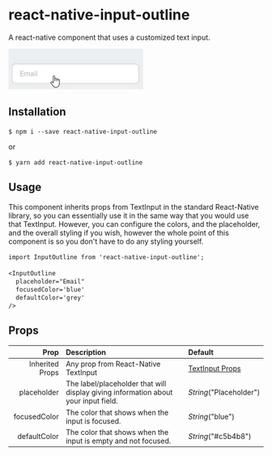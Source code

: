 # react-native-input-outline

A react-native component that uses a customized text input.

![](react-native-input-outline.gif)

## Installation

    $ npm i --save react-native-input-outline

or

    $ yarn add react-native-input-outline

## Usage

This component inherits props from TextInput in the standard React-Native library, so you can essentially use it in the same way that you would use that TextInput. However, you can configure the colors, and the placeholder, and the overall styling if you wish, however the whole point of this component is so you don't have to do any styling yourself.

    import InputOutline from 'react-native-input-outline';

    <InputOutline
      placeholder="Email"
      focusedColor='blue'
      defaultColor='grey'
    />

## Props

|            Prop | Description                                                                        | Default                                                                         |
| --------------: | :--------------------------------------------------------------------------------- | :------------------------------------------------------------------------------ |
| Inherited Props | Any prop from React-Native TextInput                                               | [TextInput Props](https://facebook.github.io/react-native/docs/textinput#props) |
|     placeholder | The label/placeholder that will display giving information about your input field. | _String_("Placeholder")                                                         |
|    focusedColor | The color that shows when the input is focused.                                    | _String_("blue")                                                                |
|    defaultColor | The color that shows when the input is empty and not focused.                      | _String_("#c5b4b8")                                                             |
